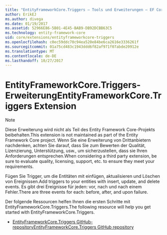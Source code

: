 ```yaml
---
title: "EntityFrameworkCore.Triggers – Tools und Erweiterungen – EF Core"
author: ErikEJ
ms.author: divega
ms.date: 01/19/2017
ms.assetid: 52966E86-5B01-4E45-BAB9-DB92DCBB63C5
ms.technology: entity-framework-core
uid: core/extensions/entityframeworkcore-triggers
ms.openlocfilehash: c0ec59ddc70c94ea520e84be6ca2616e3336261f
ms.sourcegitcommit: 01a75cd483c1943ddd6f82af971f07abde20912e
ms.translationtype: MT
ms.contentlocale: de-DE
ms.lasthandoff: 10/27/2017
---
```

# <a name="entityframeworkcoretriggers-extension"></a><span data-ttu-id="dd17e-102">EntityFrameworkCore.Triggers-Erweiterung</span><span class="sxs-lookup"><span data-stu-id="dd17e-102">EntityFrameworkCore.Triggers Extension</span></span>

> [!NOTE]  
> <span data-ttu-id="dd17e-103">Diese Erweiterung wird nicht als Teil des Entity Framework Core-Projekts beibehalten.</span><span class="sxs-lookup"><span data-stu-id="dd17e-103">This extension is not maintained as part of the Entity Framework Core project.</span></span> <span data-ttu-id="dd17e-104">Wenn Sie eine Erweiterung von Drittanbietern nachdenken, achten Sie darauf, dass Sie zum Bewerten der Qualität, Lizenzierung, Unterstützung, usw., um sicherzustellen, dass sie Ihren Anforderungen entsprechen.</span><span class="sxs-lookup"><span data-stu-id="dd17e-104">When considering a third party extension, be sure to evaluate quality, licensing, support, etc. to ensure they meet your requirements.</span></span>

<span data-ttu-id="dd17e-105">Fügen Sie Trigger, um die Entitäten mit einfügen, aktualisieren und Löschen von Ereignissen.</span><span class="sxs-lookup"><span data-stu-id="dd17e-105">Add triggers to your entities with insert, update, and delete events.</span></span> <span data-ttu-id="dd17e-106">Es gibt drei Ereignisse für jeden: vor, nach und nach einem Fehler.</span><span class="sxs-lookup"><span data-stu-id="dd17e-106">There are three events for each: before, after, and upon failure.</span></span>

<span data-ttu-id="dd17e-107">Der folgende Ressourcen helfen Ihnen die ersten Schritte mit EntityFrameworkCore.Triggers.</span><span class="sxs-lookup"><span data-stu-id="dd17e-107">The following resource will help you get started with EntityFrameworkCore.Triggers.</span></span>
* [<span data-ttu-id="dd17e-108">EntityFrameworkCore.Triggers GitHub-repository</span><span class="sxs-lookup"><span data-stu-id="dd17e-108">EntityFrameworkCore.Triggers GitHub repository</span></span>](https://github.com/NickStrupat/EntityFramework.Triggers/)
